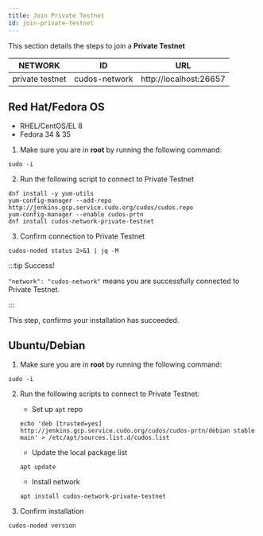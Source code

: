 ```yaml
---
title: Join Private Testnet
id: join-private-testnet
---
```


This section details the steps to join a **Private Testnet**

NETWORK | ID | URL
-----|------|-----
private testnet| cudos-network |http://localhost:26657

## Red Hat/Fedora OS

* RHEL/CentOS/EL 8
* Fedora 34 & 35

1. Make sure you are in **root** by running the following command:

```shell
sudo -i
```

2. Run the following script to connect to Private Testnet

```shell
dnf install -y yum-utils
yum-config-manager --add-repo http://jenkins.gcp.service.cudo.org/cudos/cudos.repo
yum-config-manager --enable cudos-prtn
dnf install cudos-network-private-testnet
```

3. Confirm connection to Private Testnet

```shell
cudos-noded status 2>&1 | jq -M 
```
:::tip Success!

`"network": "cudos-network"` means you are successfully connected to Private Testnet. 

:::

This step, confirms your installation has succeeded. 

## Ubuntu/Debian 

1. Make sure you are in **root** by running the following command:

```shell
sudo -i
```

2. Run the following scripts to connect to Private Testnet:

    * Set up `apt` repo

    ```shell
    echo 'deb [trusted=yes] http://jenkins.gcp.service.cudo.org/cudos/cudos-prtn/debian stable main' > /etc/apt/sources.list.d/cudos.list
    ```

    * Update the local package list

    ```shell
    apt update
    ```

    * Install network

    ```shell
    apt install cudos-network-private-testnet
    ```

3. Confirm installation

```shell
cudos-noded version
```